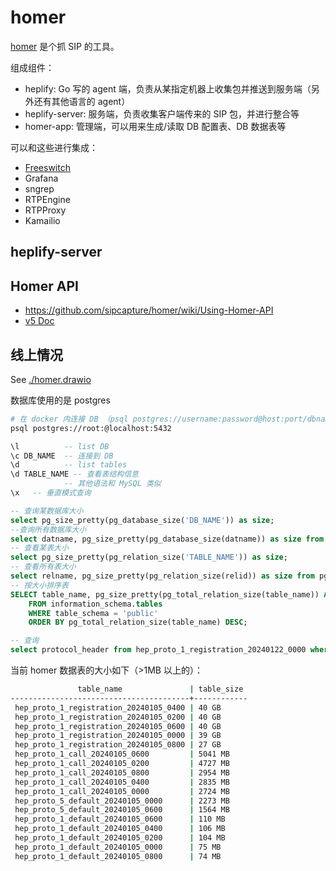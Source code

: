 # homer

[homer](https://github.com/sipcapture/homer/wiki/Quick-Install#-capture-agents) 是个抓 SIP 的工具。

组成组件：

- heplify: Go 写的 agent 端，负责从某指定机器上收集包并推送到服务端（另外还有其他语言的 agent）
- heplify-server: 服务端，负责收集客户端传来的 SIP 包，并进行整合等
- homer-app: 管理端，可以用来生成/读取 DB 配置表、DB 数据表等

可以和这些进行集成：

- [Freeswitch](https://github.com/sipcapture/homer/wiki/Examples%3A-FreeSwitch)
- Grafana
- sngrep
- RTPEngine
- RTPProxy
- Kamailio

## heplify-server

## Homer API

- https://github.com/sipcapture/homer/wiki/Using-Homer-API
- [v5 Doc](https://github.com/sipcapture/homer-api/blob/master/apidoc/doc.php)

## 线上情况

See [./homer.drawio](/assets/others_homer.drawio)

数据库使用的是 postgres

```sh
# 在 docker 内连接 DB （psql postgres://username:password@host:port/dbname）
psql postgres://root:@localhost:5432
```

```sql
\l          -- list DB
\c DB_NAME  -- 连接到 DB
\d          -- list tables
\d TABLE_NAME -- 查看表结构信息
            -- 其他语法和 MySQL 类似
\x   -- 垂直模式查询

-- 查询某数据库大小
select pg_size_pretty(pg_database_size('DB_NAME')) as size;
--查询所有数据库大小
select datname, pg_size_pretty(pg_database_size(datname)) as size from pg_database;
-- 查看某表大小
select pg_size_pretty(pg_relation_size('TABLE_NAME')) as size;
-- 查看所有表大小
select relname, pg_size_pretty(pg_relation_size(relid)) as size from pg_stat_user_tables;
-- 按大小排序表
SELECT table_name, pg_size_pretty(pg_total_relation_size(table_name)) AS table_size
    FROM information_schema.tables
    WHERE table_schema = 'public'
    ORDER BY pg_total_relation_size(table_name) DESC;

-- 查询
select protocol_header from hep_proto_1_registration_20240122_0000 where protocol_header::text LIKE '%10%' limit 1;
```

当前 homer 数据表的大小如下（>1MB 以上的）：

```sh
               table_name               | table_size
----------------------------------------+------------
 hep_proto_1_registration_20240105_0400 | 40 GB
 hep_proto_1_registration_20240105_0200 | 40 GB
 hep_proto_1_registration_20240105_0600 | 40 GB
 hep_proto_1_registration_20240105_0000 | 39 GB
 hep_proto_1_registration_20240105_0800 | 27 GB
 hep_proto_1_call_20240105_0600         | 5041 MB
 hep_proto_1_call_20240105_0200         | 4727 MB
 hep_proto_1_call_20240105_0800         | 2954 MB
 hep_proto_1_call_20240105_0400         | 2835 MB
 hep_proto_1_call_20240105_0000         | 2724 MB
 hep_proto_5_default_20240105_0000      | 2273 MB
 hep_proto_5_default_20240105_0600      | 1564 MB
 hep_proto_1_default_20240105_0600      | 110 MB
 hep_proto_1_default_20240105_0400      | 106 MB
 hep_proto_1_default_20240105_0200      | 104 MB
 hep_proto_1_default_20240105_0000      | 75 MB
 hep_proto_1_default_20240105_0800      | 74 MB
```
